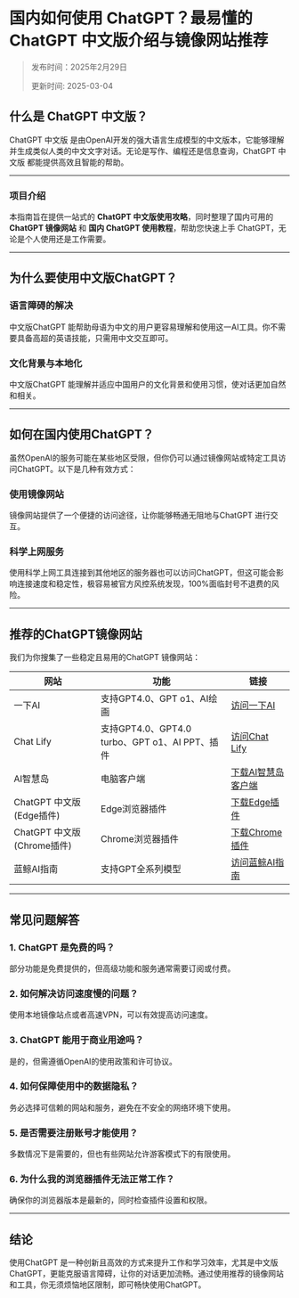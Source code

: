 # 国内如何使用 ChatGPT？最易懂的 ChatGPT 中文版介绍与镜像网站推荐
> 发布时间：2025年2月29日
> 
>更新时间: 2025-03-04
## **什么是 ChatGPT 中文版？**

ChatGPT 中文版 是由OpenAI开发的强大语言生成模型的中文版本，它能够理解并生成类似人类的中文文字对话。无论是写作、编程还是信息查询，ChatGPT 中文版 都能提供高效且智能的帮助。

---
### **项目介绍**
本指南旨在提供一站式的 **ChatGPT 中文版使用攻略**，同时整理了国内可用的 **ChatGPT 镜像网站** 和 **国内 ChatGPT 使用教程**，帮助您快速上手 ChatGPT，无论是个人使用还是工作需要。

---

## **为什么要使用中文版ChatGPT？**

### **语言障碍的解决**
中文版ChatGPT 能帮助母语为中文的用户更容易理解和使用这一AI工具。你不需要具备高超的英语技能，只需用中文交互即可。

### **文化背景与本地化**
中文版ChatGPT 能理解并适应中国用户的文化背景和使用习惯，使对话更加自然和相关。

---

## **如何在国内使用ChatGPT？**

虽然OpenAI的服务可能在某些地区受限，但你仍可以通过镜像网站或特定工具访问ChatGPT。以下是几种有效方式：

### **使用镜像网站**
镜像网站提供了一个便捷的访问途径，让你能够畅通无阻地与ChatGPT 进行交互。

### **科学上网服务**
使用科学上网工具连接到其他地区的服务器也可以访问ChatGPT，但这可能会影响连接速度和稳定性，极容易被官方风控系统发现，100%面临封号不退费的风险。

---

## **推荐的ChatGPT镜像网站**

我们为你搜集了一些稳定且易用的ChatGPT 镜像网站：

| 网站 | 功能 | 链接 |
| --- | --- | --- |
| 一下AI | 支持GPT4.0、GPT o1、AI绘画 | [访问一下AI](https://www.yixiaai.com) |
| Chat Lify | 支持GPT4.0、GPT4.0 turbo、GPT o1、AI PPT、插件 | [访问Chat Lify](https://chat.lify.vip) |
| AI智慧岛 | 电脑客户端 | [下载AI智慧岛客户端](https://chatknow.lify.vip/software/AI%E6%99%BA%E6%85%A7%E5%B2%9B_1.0.0_x64_zh-CN.msi) |
| ChatGPT 中文版 (Edge插件) | Edge浏览器插件 | [下载Edge插件](https://microsoftedge.microsoft.com/addons/detail/chatgpt%E4%B8%AD%E6%96%87%E7%89%88%EF%BC%88%E4%B8%AD%E6%96%87%E7%95%8C%E9%9D%A2%E3%80%81%E5%AF%B9%E8%AF%9D%E3%80%81%E5%86%99%E4%BD%9C%E3%80%81%E7%BB%98%E7%94%BB/lmlenkgcieicbnpobkhmpcgmamahahil) |
| ChatGPT 中文版 (Chrome插件) | Chrome浏览器插件 | [下载Chrome插件](https://chromewebstore.google.com/detail/chatgpt%E4%B8%AD%E6%96%87%E7%89%88%EF%BC%88ai-%E6%99%BA%E6%85%A7%E5%B2%9B%EF%BC%89/jffjfhngfgcglmjjpakgekefpegmhkll?hl=zh-CN&utm_source=ext_sidebar) |
| 蓝鲸AI指南 | 支持GPT全系列模型 | [访问蓝鲸AI指南](https://guide1.lanjing.ai) |

---

## **常见问题解答**

### **1. ChatGPT 是免费的吗？**
部分功能是免费提供的，但高级功能和服务通常需要订阅或付费。

### **2. 如何解决访问速度慢的问题？**
使用本地镜像站点或者高速VPN，可以有效提高访问速度。

### **3. ChatGPT 能用于商业用途吗？**
是的，但需遵循OpenAI的使用政策和许可协议。

### **4. 如何保障使用中的数据隐私？**
务必选择可信赖的网站和服务，避免在不安全的网络环境下使用。

### **5. 是否需要注册账号才能使用？**
多数情况下是需要的，但也有些网站允许游客模式下的有限使用。

### **6. 为什么我的浏览器插件无法正常工作？**
确保你的浏览器版本是最新的，同时检查插件设置和权限。

---

## **结论**

使用ChatGPT 是一种创新且高效的方式来提升工作和学习效率，尤其是中文版ChatGPT，更能克服语言障碍，让你的对话更加流畅。通过使用推荐的镜像网站和工具，你无须烦恼地区限制，即可畅快使用ChatGPT。
